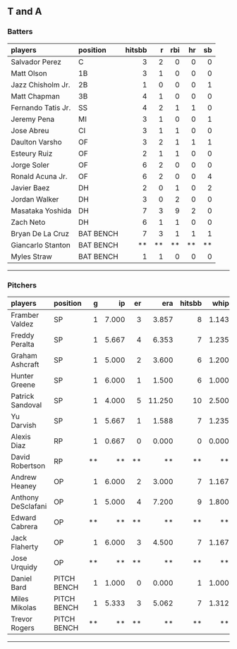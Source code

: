 ## T and A

### Batters

 
|players            |position  | hitsbb|  r| rbi| hr| sb| 
|:------------------|:---------|------:|--:|---:|--:|--:| 
|Salvador Perez     |C         |      3|  2|   0|  0|  0| 
|Matt Olson         |1B        |      3|  1|   0|  0|  0| 
|Jazz Chisholm Jr.  |2B        |      1|  0|   0|  0|  1| 
|Matt Chapman       |3B        |      4|  1|   0|  0|  0| 
|Fernando Tatis Jr. |SS        |      4|  2|   1|  1|  0| 
|Jeremy Pena        |MI        |      3|  1|   0|  0|  1| 
|Jose Abreu         |CI        |      3|  1|   1|  0|  0| 
|Daulton Varsho     |OF        |      3|  2|   1|  1|  1| 
|Esteury Ruiz       |OF        |      2|  1|   1|  0|  0| 
|Jorge Soler        |OF        |      6|  2|   0|  0|  0| 
|Ronald Acuna Jr.   |OF        |      6|  2|   0|  0|  4| 
|Javier Baez        |DH        |      2|  0|   1|  0|  2| 
|Jordan Walker      |DH        |      3|  0|   2|  0|  0| 
|Masataka Yoshida   |DH        |      7|  3|   9|  2|  0| 
|Zach Neto          |DH        |      6|  1|   1|  0|  0| 
|Bryan De La Cruz   |BAT BENCH |      7|  3|   1|  1|  1| 
|Giancarlo Stanton  |BAT BENCH |     **| **|  **| **| **| 
|Myles Straw        |BAT BENCH |      1|  1|   0|  0|  0| 


* * *

### Pitchers

 
|players            |position    |  g|    ip| er|    era| hitsbb|  whip| so|  w| sv| 
|:------------------|:-----------|--:|-----:|--:|------:|------:|-----:|--:|--:|--:| 
|Framber Valdez     |SP          |  1| 7.000|  3|  3.857|      8| 1.143|  9|  1|  0| 
|Freddy Peralta     |SP          |  1| 5.667|  4|  6.353|      7| 1.235|  4|  0|  0| 
|Graham Ashcraft    |SP          |  1| 5.000|  2|  3.600|      6| 1.200|  4|  0|  0| 
|Hunter Greene      |SP          |  1| 6.000|  1|  1.500|      6| 1.000|  6|  0|  0| 
|Patrick Sandoval   |SP          |  1| 4.000|  5| 11.250|     10| 2.500|  5|  0|  0| 
|Yu Darvish         |SP          |  1| 5.667|  1|  1.588|      7| 1.235|  5|  1|  0| 
|Alexis Diaz        |RP          |  1| 0.667|  0|  0.000|      0| 0.000|  1|  0|  0| 
|David Robertson    |RP          | **|    **| **|     **|     **|    **| **| **| **| 
|Andrew Heaney      |OP          |  1| 6.000|  2|  3.000|      7| 1.167|  4|  1|  0| 
|Anthony DeSclafani |OP          |  1| 5.000|  4|  7.200|      9| 1.800|  5|  0|  0| 
|Edward Cabrera     |OP          | **|    **| **|     **|     **|    **| **| **| **| 
|Jack Flaherty      |OP          |  1| 6.000|  3|  4.500|      7| 1.167|  9|  1|  0| 
|Jose Urquidy       |OP          | **|    **| **|     **|     **|    **| **| **| **| 
|Daniel Bard        |PITCH BENCH |  1| 1.000|  0|  0.000|      1| 1.000|  2|  0|  0| 
|Miles Mikolas      |PITCH BENCH |  1| 5.333|  3|  5.062|      7| 1.312|  4|  0|  0| 
|Trevor Rogers      |PITCH BENCH | **|    **| **|     **|     **|    **| **| **| **| 


* * *


